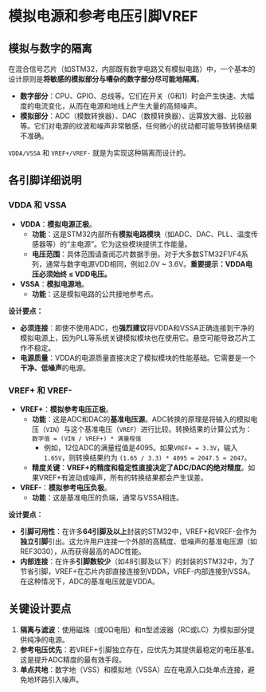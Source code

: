 # 模拟电源和参考电压引脚VREF

## 模拟与数字的隔离

在混合信号芯片（如STM32，内部既有数字电路又有模拟电路）中，一个基本的设计原则是**将敏感的模拟部分与嘈杂的数字部分尽可能地隔离**。

*   **数字部分**：CPU、GPIO、总线等。它们在开关（0和1）时会产生快速、大幅度的电流变化，从而在电源和地线上产生大量的高频噪声。
*   **模拟部分**：ADC（模数转换器）、DAC（数模转换器）、运算放大器、比较器等。它们对电源的纹波和噪声非常敏感，任何微小的扰动都可能导致转换结果不准确。

`VDDA/VSSA` 和 `VREF+/VREF-` 就是为实现这种隔离而设计的。



## 各引脚详细说明

### VDDA 和 VSSA

*   **VDDA**：**模拟电源正极**。
    *   **功能**：这是STM32内部所有**模拟电路模块**（如ADC、DAC、PLL、温度传感器等）的“主电源”。它为这些模块提供工作能量。
    *   **电压范围**：具体范围请查阅芯片数据手册。对于大多数STM32F1/F4系列，通常与数字电源VDD相同，例如2.0V ~ 3.6V。**重要提示：VDDA电压必须始终 ≤ VDD电压。**
*   **VSSA**：**模拟电源地**。
    *   **功能**：这是模拟电路的公共接地参考点。

**设计要点：**
*   **必须连接**：即使不使用ADC，也**强烈建议**将VDDA和VSSA正确连接到干净的模拟电源上，因为PLL等系统关键模拟模块也在使用它。悬空可能导致芯片工作不稳定。
*   **电源质量**：VDDA的电源质量直接决定了模拟模块的性能基础。它需要是一个**干净、低噪声**的电源。



### VREF+ 和 VREF-

*   **VREF+**：**模拟参考电压正极**。
    *   **功能**：这是ADC和DAC的**基准电压源**。ADC转换的原理是将输入的模拟电压（`VIN`）与这个基准电压（`VREF`）进行比较。转换结果的计算公式为：
        `数字值 = (VIN / VREF+) * 满量程值`
        *   例如，12位ADC的满量程值是4095。如果`VREF+ = 3.3V`，输入`1.65V`，则转换结果约为 `(1.65 / 3.3) * 4095 = 2047.5 ≈ 2047`。
    *   **精度关键**：**VREF+的精度和稳定性直接决定了ADC/DAC的绝对精度**。如果VREF+有波动或噪声，所有的转换结果都会产生误差。
*   **VREF-**：**模拟参考电压负极**。
    *   **功能**：这是基准电压的负端，通常与VSSA相连。

**设计要点：**
*   **引脚可用性**：在许多**64引脚及以上**封装的STM32中，VREF+和VREF-会作为**独立引脚**引出。这允许用户连接一个外部的高精度、低噪声的基准电压源（如REF3030），从而获得最高的ADC性能。
*   **内部连接**：在许多**引脚数较少**（如48引脚及以下）的封装的STM32中，为了节省引脚，VREF+在芯片内部直接连接到VDDA，VREF-内部连接到VSSA。在这种情况下，ADC的基准电压就是VDDA。



## 关键设计要点

1.  **隔离与滤波**：使用磁珠（或0Ω电阻）和π型滤波器（RC或LC）为模拟部分提供纯净的电源。
2.  **参考电压优先**：若VREF+引脚独立存在，应优先为其提供最稳定的电压基准。这是提升ADC精度的最有效手段。
3.  **单点共地**：数字地（VSS）和模拟地（VSSA）应在电源入口处单点连接，避免地环路引入噪声。





